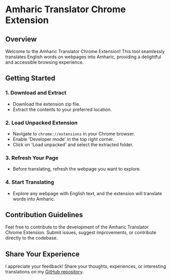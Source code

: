 # Amharic Translator Chrome Extension

## Overview

Welcome to the Amharic Translator Chrome Extension! This tool seamlessly translates English words on webpages into Amharic, providing a delightful and accessible browsing experience.

## Getting Started

### 1. Download and Extract

- Download the extension zip file.
- Extract the contents to your preferred location.

### 2. Load Unpacked Extension

- Navigate to `chrome://extensions` in your Chrome browser.
- Enable 'Developer mode' in the top right corner.
- Click on 'Load unpacked' and select the extracted folder.

### 3. Refresh Your Page

- Before translating, refresh the webpage you want to explore.

### 4. Start Translating

- Explore any webpage with English text, and the extension will translate words into Amharic.

## Contribution Guidelines

Feel free to contribute to the development of the Amharic Translator Chrome Extension. Submit issues, suggest improvements, or contribute directly to the codebase.

## Share Your Experience

I appreciate your feedback! Share your thoughts, experiences, or interesting translations on my [GitHub repository](#repository-link).
